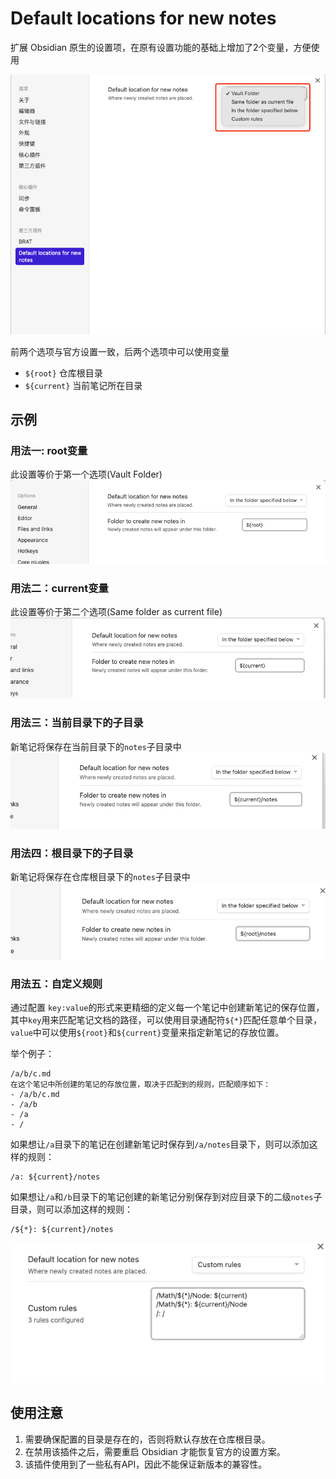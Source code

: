 # Default locations for new notes

扩展 Obsidian 原生的设置项，在原有设置功能的基础上增加了2个变量，方便使用

![可用的选项](assets/options.png)

前两个选项与官方设置一致，后两个选项中可以使用变量

- `${root}` 仓库根目录
- `${current}` 当前笔记所在目录

## 示例

### 用法一: root变量
此设置等价于第一个选项(Vault Folder)
![用法一](assets/usage-1.png)

### 用法二：current变量
此设置等价于第二个选项(Same folder as current file)
![用法二](assets/usage-2.png)

### 用法三：当前目录下的子目录
新笔记将保存在当前目录下的`notes`子目录中
![用法三](assets/usage-3.png)

### 用法四：根目录下的子目录
新笔记将保存在仓库根目录下的`notes`子目录中
![用法四](assets/usage-4.png)

### 用法五：自定义规则
通过配置 `key:value`的形式来更精细的定义每一个笔记中创建新笔记的保存位置，其中`key`用来匹配笔记文档的路径，可以使用目录通配符`${*}`匹配任意单个目录，`value`中可以使用`${root}`和`${current}`变量来指定新笔记的存放位置。

举个例子：
```text
/a/b/c.md
在这个笔记中所创建的笔记的存放位置，取决于匹配到的规则，匹配顺序如下：
- /a/b/c.md
- /a/b
- /a
- /
```
如果想让`/a`目录下的笔记在创建新笔记时保存到`/a/notes`目录下，则可以添加这样的规则：
```text
/a: ${current}/notes
```
如果想让`/a`和`/b`目录下的笔记创建的新笔记分别保存到对应目录下的二级`notes`子目录，则可以添加这样的规则：
```text
/${*}: ${current}/notes
```

![用法五](assets/usage-5.png)


## 使用注意

1. 需要确保配置的目录是存在的，否则将默认存放在仓库根目录。
2. 在禁用该插件之后，需要重启 Obsidian 才能恢复官方的设置方案。
3. 该插件使用到了一些私有API，因此不能保证新版本的兼容性。
